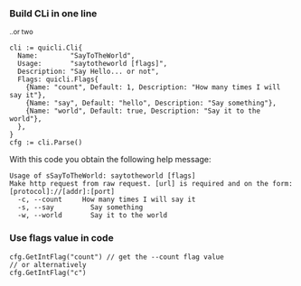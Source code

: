 ### Build CLi in one line
<sup>..or two</sup>
```golang
cli := quicli.Cli{
  Name:        "SayToTheWorld",
  Usage:       "saytotheworld [flags]",
  Description: "Say Hello... or not",
  Flags: quicli.Flags{
    {Name: "count", Default: 1, Description: "How many times I will say it"},
    {Name: "say", Default: "hello", Description: "Say something"},
    {Name: "world", Default: true, Description: "Say it to the world"},
  },
}
cfg := cli.Parse()
```

With this code you obtain the following help message:
```
Usage of sSayToTheWorld: saytotheworld [flags]
Make http request from raw request. [url] is required and on the form: [protocol]://[addr]:[port]
  -c, --count     How many times I will say it
  -s, --say		    Say something
  -w, --world	    Say it to the world
```

### Use flags value in code
```golang
cfg.GetIntFlag("count") // get the --count flag value
// or alternatively
cfg.GetIntFlag("c")
```
